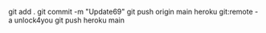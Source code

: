 git add .
git commit -m "Update69"
git push origin main
heroku git:remote -a unlock4you
git push heroku main


